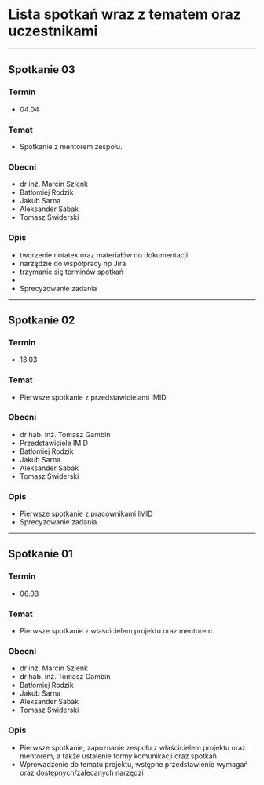 # Lista spotkań wraz z tematem oraz uczestnikami




---
## Spotkanie 03
### Termin
- 04.04

### Temat
- Spotkanie z mentorem zespołu.

### Obecni
- dr inż. Marcin Szlenk
- Batłomiej Rodzik
- Jakub Sarna
- Aleksander Sabak
- Tomasz Świderski

### Opis
- tworzenie notatek oraz materiałów do dokumentacji
- narzędzie do współpracy np Jira
- trzymanie się terminów spotkań
- 
- Sprecyzowanie zadania

---
## Spotkanie 02
### Termin
- 13.03

### Temat
- Pierwsze spotkanie z przedstawicielami IMID.

### Obecni
- dr hab. inż. Tomasz Gambin
- Przedstawiciele IMID
- Batłomiej Rodzik
- Jakub Sarna
- Aleksander Sabak
- Tomasz Świderski

### Opis
- Pierwsze spotkanie z pracownikami IMID
- Sprecyzowanie zadania

---
## Spotkanie 01
### Termin
- 06.03

### Temat
- Pierwsze spotkanie z właścicielem projektu oraz mentorem.

### Obecni
- dr inż. Marcin Szlenk
- dr hab. inż. Tomasz Gambin
- Batłomiej Rodzik
- Jakub Sarna
- Aleksander Sabak
- Tomasz Świderski

### Opis
- Pierwsze spotkanie, zapoznanie zespołu z właścicielem projektu oraz mentorem, a także ustalenie formy komunikacji oraz spotkań
- Wprowadzenie do tematu projektu, wstępne przedstawienie wymagań oraz dostępnych/zalecanych narzędzi
